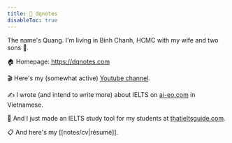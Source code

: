 ```yaml
---
title: 🌱 dqnotes
disableToc: true
---
```


The name's Quang. I'm living in Binh Chanh, HCMC with my wife and two sons 👶.

🏠 Homepage: https://dqnotes.com

🎬 Here's my (somewhat active) [Youtube channel](https://www.youtube.com/channel/UCwHp8yAjMRmiPY9wnnW2GQQ).

✍️ I wrote (and intend to write more) about IELTS on [ai-eo.com](https://ai-eo.com) in Vietnamese.

🔨 And I just made an IELTS study tool for my students at [thatieltsguide.com](https://thatieltsguide.com).

📋 And here's my [[notes/cv|résumé]].
